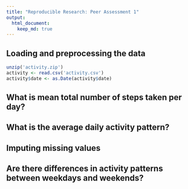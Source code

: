 ```yaml
---
title: "Reproducible Research: Peer Assessment 1"
output: 
  html_document:
    keep_md: true
---
```



## Loading and preprocessing the data

```r
unzip('activity.zip')
activity <- read.csv('activity.csv')
activity$date <- as.Date(activity$date)
```

## What is mean total number of steps taken per day?



## What is the average daily activity pattern?



## Imputing missing values



## Are there differences in activity patterns between weekdays and weekends?
